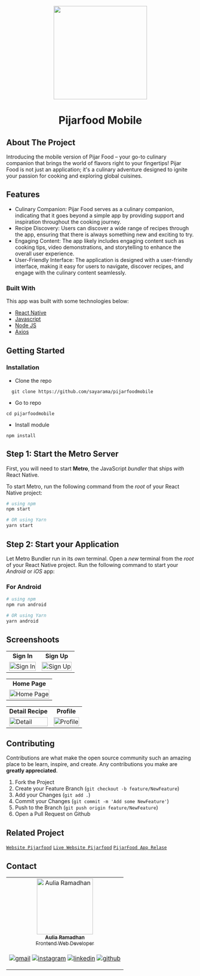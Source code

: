 <div id="top"></div>

<!-- PROJECT LOGO -->
<br />
<div align="center">
  <a href="https://github.com/sayarama/pijarfoodmobile" target="_blank">
    <img src="https://i.ibb.co/jwm6F7S/barbecue-1-LOGO.png alt="Tickitz" width="250px">
  </a>

  <h1 align="center">Pijarfood Mobile</h1>
</div>

<!-- TABLE OF CONTENTS -->

<!-- ABOUT THE PROJECT -->

## About The Project

Introducing the mobile version of Pijar Food – your go-to culinary companion that brings the world of flavors right to your fingertips! Pijar Food is not just an application; it's a culinary adventure designed to ignite your passion for cooking and exploring global cuisines.

<!-- Belum Update Nanti Di Update-->

## Features

- Culinary Companion: Pijar Food serves as a culinary companion, indicating that it goes beyond a simple app by providing support and inspiration throughout the cooking journey.
- Recipe Discovery: Users can discover a wide range of recipes through the app, ensuring that there is always something new and exciting to try.
- Engaging Content: The app likely includes engaging content such as cooking tips, video demonstrations, and storytelling to enhance the overall user experience.
- User-Friendly Interface: The application is designed with a user-friendly interface, making it easy for users to navigate, discover recipes, and engage with the culinary content seamlessly.

### Built With

This app was built with some technologies below:

- [React Native](https://reactnative.dev/)
- [Javascript](https://developer.mozilla.org/en-US/docs/Web/JavaScript)
- [Node JS](https://nodejs.org/en)
- [Axios](https://axios-http.com/docs/intro)

<!-- GETTING STARTED -->

## Getting Started

### Installation


- Clone the repo

```
  git clone https://github.com/sayarama/pijarfoodmobile
```

- Go to repo

```
cd pijarfoodmobile
```

- Install module

```
npm install
```

## Step 1: Start the Metro Server

First, you will need to start **Metro**, the JavaScript _bundler_ that ships _with_ React Native.

To start Metro, run the following command from the _root_ of your React Native project:

```bash
# using npm
npm start

# OR using Yarn
yarn start
```

## Step 2: Start your Application

Let Metro Bundler run in its _own_ terminal. Open a _new_ terminal from the _root_ of your React Native project. Run the following command to start your _Android_ or _iOS_ app:

### For Android

```bash
# using npm
npm run android

# OR using Yarn
yarn android
```

## Screenshoots

<p align="center" display=flex>
<!-- table for register recruiter and register worker -->
<table>
<tr>
  <td align='center'><b>Sign In</b></td>
  <td align='center'><b>Sign Up</b></td>
</tr>
<tr>
  <td>
    <image src="https://i.ibb.co/xjRNTmV/Screenshot-1702963322.png" alt="Sign In" width=100%>
  </td>
  <td>
    <image src="https://i.ibb.co/Ny9L2XP/Screenshot-1702963318.png" alt="Sign Up" width=100%>
  </td>
</tr>
</table>

<!-- -->
<table>
<tr>
  <td align='center'><b>Home Page</b></td>
</tr>
<tr>
  <td>
    <image src="https://i.ibb.co/PQXc3dy/Screenshot-1702963287.png" alt="Home Page" width=100%>
  </td>
</tr>
</table>


<!-- -->
<table>
<tr>
  <td align='center'><b>Detail Recipe</b></td>
  <td align='center'><b>Profile</b></td>
</tr>
<tr>
  <td>
    <image src="https://i.ibb.co/TKwtKt8/Screenshot-1702963688.png" alt="Detail" width=100%>
  </td>
  <td>
    <image src="https://i.ibb.co/txBzQtS/Screenshot-1702963295.png" alt="Profile" width=100%>
  </td>
</tr>
</table>

<!-- end screenshoots -->

## Contributing

Contributions are what make the open source community such an amazing place to be learn, inspire, and create. Any contributions you make are **greatly appreciated**.

1. Fork the Project
2. Create your Feature Branch (`git checkout -b feature/NewFeature`)
3. Add your Changes (`git add .`)
4. Commit your Changes (`git commit -m 'Add some NewFeature'`)
5. Push to the Branch (`git push origin feature/NewFeature`)
6. Open a Pull Request on Github

## Related Project

[`Website Pijarfood`](https://github.com/sayarama/pijar-food-fe.git)
[`Live Website Pijarfood`](https://pijar-food-team-b.vercel.app/)
[`PijarFood App Relase`](https://github.com/sayarama/pijarfoodmobile/releases/tag/v.1.0.0)

## Contact

  
<table align="center">
  <tr >
    <td align="center">
      <a href="https://github.com/sayarama">
          <img width="150" src="https://avatars.githubusercontent.com/u/64125537?v=4" alt="Aulia Ramadhan"> <br/>
          <sub><b>Aulia Ramadhan</b></sub> <br/>
          <sub>Frontend Web Developer</sub>
      </a>
    </td>
  </tr>
  <tr>
    <td>

[![gmail](https://img.shields.io/badge/Gmail-D14836?style=for-the-badge&logo=gmail&logoColor=white)](mailto:me.auliaramadhan@gmail.com)
[![instagram](https://img.shields.io/badge/Instagram-E4405F?style=for-the-badge&logo=instagram&logoColor=white)](https://www.instagram.com/ul.ramadhan/)
[![linkedin](https://img.shields.io/badge/linkedin-0A66C2?style=for-the-badge&logo=linkedin&logoColor=white)](www.linkedin.com/in/sayarama)
[![github](https://img.shields.io/badge/Github-232b2b?style=for-the-badge&logo=github&logoColor=white)](https://github.com/sayarama)
    </td>
  </tr>
</table>



